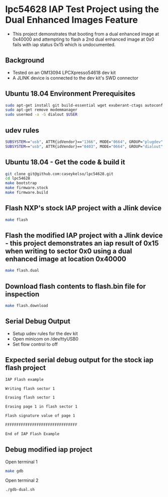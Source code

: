 # lpc54628 IAP Test Project using the Dual Enhanced Images Feature
* This project demonstrates that booting from a dual enhanced image at 0x40000 and attempting to flash a 2nd dual enhanced image at 0x0 fails with iap status 0x15 which is undocumented.

## Background
* Tested on an OM13094 LPCXpresso54618 dev kit
* A JLINK device is connected to the dev kit's SWD connector

## Ubuntu 18.04 Environment Prerequisites
```bash
sudo apt-get install git build-essential wget exuberant-ctags autoconf m4 libtool autopoint
sudo apt-get remove modemmanager
sudo usermod -a -G dialout $USER
```

## udev rules
```bash
SUBSYSTEM=="usb", ATTR{idVendor}=="1366", MODE="0664", GROUP="plugdev"
SUBSYSTEM=="usb", ATTR{idVendor}=="0403", MODE="0664", GROUP="dialout"
```

## Ubuntu 18.04 - Get the code & build it
```bash
git clone git@github.com:caseykelso/lpc54628.git
cd lpc54628
make bootstrap
make firmware.stock
make firmware.build
```

## Flash NXP's stock IAP project with a Jlink device
```bash
make flash
```

## Flash the modified IAP project with a Jlink device - this project demonstrates an iap result of 0x15 when writing to sector 0x0 using a dual enhanced image at location 0x40000
```bash
make flash.dual
```

## Download flash contents to flash.bin file for inspection
```bash
make flash.download
```

## Serial Debug Output
* Setup udev rules for the dev kit
* Open minicom on /dev/ttyUSB0
* Set flow control to off

## Expected serial debug output for the stock iap flash project
```bash
IAP Flash example

Writing flash sector 1

Erasing flash sector 1

Erasing page 1 in flash sector 1

Flash signature value of page 1

FFFFFFFFFFFFFFFFFFFFFFFFFFFFFFFF

End of IAP Flash Example
```

## Debug modified iap project

Open terminal 1
```bash
make gdb
```

Open terminal 2
```bash
./gdb-dual.sh
```


